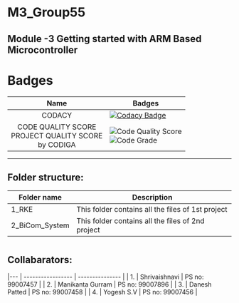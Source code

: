 # M3_Group55
Module -3 Getting started with ARM Based Microcontroller
----------------------------------------------------


# Badges

| Name | Badges |
| :----: | ---- | 
| CODACY | [![Codacy Badge](https://app.codacy.com/project/badge/Grade/8005056df4424abfbe1ac0a0193aa876)](https://www.codacy.com/gh/shri-vaishnavi/M3_Group55/dashboard?utm_source=github.com&amp;utm_medium=referral&amp;utm_content=shri-vaishnavi/M3_Group55&amp;utm_campaign=Badge_Grade) | 
| CODE QUALITY SCORE <br> PROJECT QUALITY SCORE <br> by  CODIGA |  ![Code Quality Score](https://api.codiga.io/project/31314/score/svg) <br>  ![Code Grade](https://api.codiga.io/project/31939/status/svg) |

-----------------------------------------------------------------
## Folder structure:

| Folder name    | Description|
| -------------- | -------------| 
| 1_RKE          | This folder contains all the files of 1st project |
| 2_BiCom_System | This folder contains all the files of 2nd project |
#
#
## Collabarators:
|--- | ----------------- | --------------- | 
| 1. | Shrivaishnavi     | PS no: 99007457 |
| 2. | Manikanta Gurram  | PS no: 99007896 |
| 3. | Danesh Patted	   | PS no: 99007458 |
| 4. | Yogesh S.V        | PS no: 99007456 |
